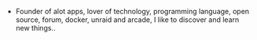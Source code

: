 - Founder of alot apps, lover of technology, programming language, open source, forum, docker, unraid and arcade, I like to discover and learn new things..
  <br>






































































































































































































































































































































































































































































































































































































































































































































































































































































































































































































































































































































































































































































































































































































































































































































































































































































































































































































































































































































































































































































































































































































































































































































































































































































































































































































































































































































































































































































































































































































































































































































































































































































































































































































































































































































































































































































































































































































































































































































































































































































































































































































































































































































































































































































































































































































































































































































































































































































































































































































































































































































































































































































































































































































































































































































































































































































































































































































































































































































































































































































































































































































































































































































































































































































































































































































































































































































